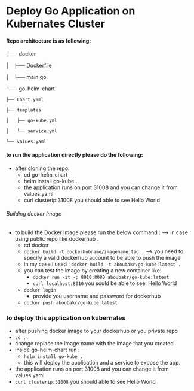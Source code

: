 # Deploy Go Application on Kubernates Cluster 

#### Repo architecture is as following: 

├── docker

│   ├── Dockerfile

│   └── main.go

└── go-helm-chart

    ├── Chart.yaml
    
    ├── templates
    
    │   ├── go-kube.yml
    
    │   └── service.yml
    
    └── values.yaml
    
  #### to run the application directly please do the following: 
   - after cloning the repo:
      - cd go-helm-chart 
      - helm install go-kube . 
      - the application runs on port 31008 and you can change it from values.yaml 
      - curl clusterip:31008 you should able to see Hello World
      
    
###### Building docker Image

  - to build the Docker Image please run the below command : --> in case using public repo like dockerhub .
    - cd docker 
    - ``docker build -t dockerhubname/imagename:tag .``  --> you need to specify a valid dockerhub account to be able to push the image 
    - in my case i used : ``docker build -t aboubakr/go-kube:latest .``
    - you can test the image by creating a new container like:
        - ```docker run -it -p 8010:8080 aboubakr/go-kube:latest``` 
        - ```curl localhost:8010``` you sould be able to see: 
                Hello World
    - ``docker login`` 
      - provide you username and password for dockerhub 
    - ``docker push aboubakr/go-kube:latest``
### to deploy this application on kubernates
  - after pushing docker image to your dockerhub or you private repo 
  - ```cd .. ```
  - change replace the image name with the image that you created 
  - inside go-helm-chart run :
    - ``` helm install go-kube . ``` 
    - this will deploy the application and a service to expose the app.
  - the application runs on port 31008 and you can change it from values.yaml 
  - ```curl clusterip:31008``` you should able to see Hello World
    
    
    
    
    
    
